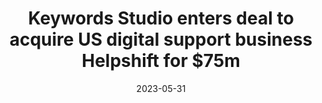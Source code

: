 ---
category:
- .nan
date: 2023-05-31
keyword_suggestion: low code no code digital transformation
post_inspiration: https://www.irishtimes.com/business/2022/12/05/keywords-studio-enters-deal-to-acquire-us-digital-support-business-helpshift-for-75m/
silot_terms: digital automation
title: Keywords Studio enters deal to acquire US digital <b>support</b> business Helpshift
  for $75m
---
